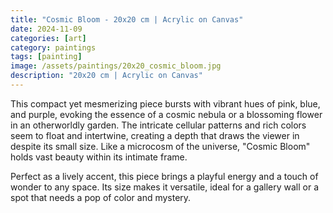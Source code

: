 ```yaml
---
title: "Cosmic Bloom - 20x20 cm | Acrylic on Canvas"
date: 2024-11-09
categories: [art]
category: paintings
tags: [painting]
image: /assets/paintings/20x20_cosmic_bloom.jpg
description: "20x20 cm | Acrylic on Canvas"
---
```


This compact yet mesmerizing piece bursts with vibrant hues of pink, blue, and purple, evoking the essence of a cosmic nebula or a blossoming flower in an otherworldly garden. The intricate cellular patterns and rich colors seem to float and intertwine, creating a depth that draws the viewer in despite its small size. Like a microcosm of the universe, "Cosmic Bloom" holds vast beauty within its intimate frame.

Perfect as a lively accent, this piece brings a playful energy and a touch of wonder to any space. Its size makes it versatile, ideal for a gallery wall or a spot that needs a pop of color and mystery.






